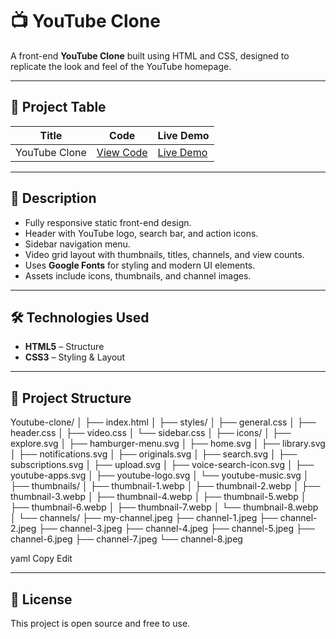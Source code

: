 # 📺 YouTube Clone

A front-end **YouTube Clone** built using HTML and CSS, designed to replicate the look and feel of the YouTube homepage.

---

## 📂 Project Table

| Title         | Code                                                                  | Live Demo |
|--------------|-----------------------------------------------------------------------|-----------|
| YouTube Clone | [View Code](https://github.com/rohini19-coder/Youtube-clone) | [Live Demo](https://rohini19-coder.github.io/Youtube-clone/) |

---

## 📜 Description
- Fully responsive static front-end design.
- Header with YouTube logo, search bar, and action icons.
- Sidebar navigation menu.
- Video grid layout with thumbnails, titles, channels, and view counts.
- Uses **Google Fonts** for styling and modern UI elements.
- Assets include icons, thumbnails, and channel images.

---

## 🛠 Technologies Used
- **HTML5** – Structure
- **CSS3** – Styling & Layout

---

## 📂 Project Structure
Youtube-clone/
│
├── index.html
│
├── styles/
│ ├── general.css
│ ├── header.css
│ ├── video.css
│ └── sidebar.css
│
├── icons/
│ ├── explore.svg
│ ├── hamburger-menu.svg
│ ├── home.svg
│ ├── library.svg
│ ├── notifications.svg
│ ├── originals.svg
│ ├── search.svg
│ ├── subscriptions.svg
│ ├── upload.svg
│ ├── voice-search-icon.svg
│ ├── youtube-apps.svg
│ ├── youtube-logo.svg
│ └── youtube-music.svg
│
├── thumbnails/
│ ├── thumbnail-1.webp
│ ├── thumbnail-2.webp
│ ├── thumbnail-3.webp
│ ├── thumbnail-4.webp
│ ├── thumbnail-5.webp
│ ├── thumbnail-6.webp
│ ├── thumbnail-7.webp
│ └── thumbnail-8.webp
│
└── channels/
├── my-channel.jpeg
├── channel-1.jpeg
├── channel-2.jpeg
├── channel-3.jpeg
├── channel-4.jpeg
├── channel-5.jpeg
├── channel-6.jpeg
├── channel-7.jpeg
└── channel-8.jpeg

yaml
Copy
Edit

---

## 📜 License
This project is open source and free to use.
